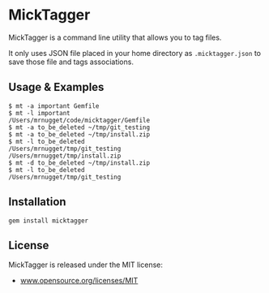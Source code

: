 # MickTagger

MickTagger is a command line utility that allows you to tag files.

It only uses JSON file placed in your home directory as `.micktagger.json` to
save those file and tags associations.

## Usage & Examples

```
$ mt -a important Gemfile
$ mt -l important
/Users/mrnugget/code/micktagger/Gemfile
$ mt -a to_be_deleted ~/tmp/git_testing
$ mt -a to_be_deleted ~/tmp/install.zip
$ mt -l to_be_deleted
/Users/mrnugget/tmp/git_testing
/Users/mrnugget/tmp/install.zip
$ mt -d to_be_deleted ~/tmp/install.zip
$ mt -l to_be_deleted
/Users/mrnugget/tmp/git_testing
```

## Installation

`gem install micktagger`

## License

MickTagger is released under the MIT license:

- www.opensource.org/licenses/MIT
